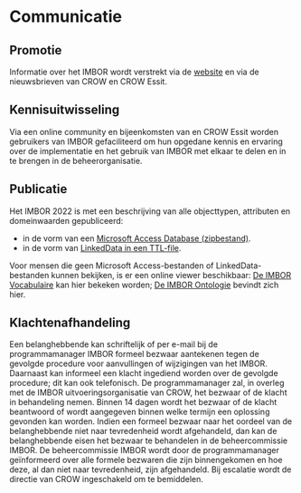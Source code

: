 # Communicatie

## Promotie
Informatie over het IMBOR wordt verstrekt via de [website](www.crow.nl/IMBOR) en via de nieuwsbrieven van CROW en CROW Essit.

## Kennisuitwisseling
Via een online community en bijeenkomsten van en CROW Essit worden gebruikers van IMBOR gefaciliteerd om hun opgedane kennis en ervaring over de implementatie en het gebruik van IMBOR met elkaar te delen en in te brengen in de beheerorganisatie.

## Publicatie
Het IMBOR 2022 is met een beschrijving van alle objecttypen, attributen en domeinwaarden gepubliceerd:

* in de vorm van een [Microsoft Access Database (zipbestand)](https://www.crow.nl/getmedia/6eb93e0c-94d4-49d7-b9a0-af692e94d6ad/IMBOR-2022-consultatieversie02.zip.aspx). 
* in de vorm van [LinkedData in een TTL-file](https://www.crow.nl/getmedia/c959d2e0-5278-4cfe-b82b-102fc9c8fc2c/IMBOR2022-Consultatieversie-c02-Linkedin-Data.zip.aspx).

Voor mensen die geen Microsoft Access-bestanden of LinkedData-bestanden kunnen bekijken, is er een online viewer beschikbaar:
[De IMBOR Vocabulaire](https://begrippen.crow.nl/imbor/nl/groups) kan hier bekeken worden;
[De IMBOR Ontologie](https://docs.crow.nl/onto-verkenner/imbor/#/view) bevindt zich hier.

## Klachtenafhandeling
Een belanghebbende kan schriftelijk of per e-mail bij de programmamanager IMBOR formeel bezwaar aantekenen tegen de gevolgde procedure voor aanvullingen of wijzigingen van het IMBOR. Daarnaast kan informeel een klacht ingediend worden over de gevolgde procedure; dit kan ook telefonisch. 
De programmamanager zal, in overleg met de IMBOR uitvoeringsorganisatie van CROW, het bezwaar of de klacht in behandeling nemen. Binnen 14 dagen wordt het bezwaar of de klacht beantwoord of wordt aangegeven binnen welke termijn een oplossing gevonden kan worden. 
Indien een formeel bezwaar naar het oordeel van de belanghebbende niet naar tevredenheid wordt afgehandeld, dan kan de belanghebbende eisen het bezwaar te behandelen in de beheercommissie IMBOR. De beheercommissie IMBOR wordt door de programmamanager geïnformeerd over alle formele bezwaren die zijn binnengekomen en hoe deze, al dan niet naar tevredenheid, zijn afgehandeld.
Bij escalatie wordt de directie van CROW ingeschakeld om te bemiddelen.


